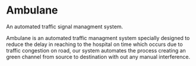 # Ambulane
An automated traffic signal managment system.

Ambulane is an automated traffic managment system specially designed to reduce the delay in reaching to the hospital on time
which occurs due to traffic congestion on road, our system automates the process creating an green channel from source to destination with out any manual interference.

